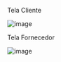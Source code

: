 Tela Cliente

![image](https://user-images.githubusercontent.com/58054086/111082517-80507380-84e7-11eb-924e-cb0d49e2e81f.png)

Tela Fornecedor

![image](https://user-images.githubusercontent.com/58054086/111082542-9c541500-84e7-11eb-830b-89ca56fef3c1.png)

